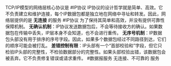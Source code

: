 TCP/IP模型的网络层核心协议是 #IP协议
	IP协议的设计哲学就是简单、高效。它不负责建立和维护连接，每个IP数据包都是独立地在网络中寻址和转发。因此，网络层提供的是 **无连接** 的服务 
#IP协议 为了保持其简单和高效，并没有提供可靠性保障机制。
      **无确认机制**：IP协议发送数据包后，不会等待接收方的确认。如果数据包在传输中丢失，IP层本身不会知道，也不会进行重传。
      **无序号机制**：IP数据包头部没有用于排序的序号字段。因此，如果多个数据包经过不同路径到达，它们的顺序可能会被打乱。
	  **差错控制有限**：IP头部有一个“首部校验和”字段，但它只检验IP头部的完整性，不检验数据部分的完整性。如果头部校验出错，该数据包会被丢弃。它不负责修复错误或请求重传。
#数据报服务 无连接、不可靠的 服务 